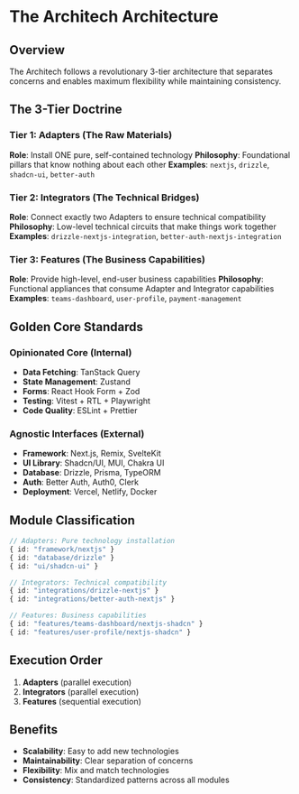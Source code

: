# The Architech Architecture

## Overview

The Architech follows a revolutionary 3-tier architecture that separates concerns and enables maximum flexibility while maintaining consistency.

## The 3-Tier Doctrine

### Tier 1: Adapters (The Raw Materials)
**Role**: Install ONE pure, self-contained technology
**Philosophy**: Foundational pillars that know nothing about each other
**Examples**: `nextjs`, `drizzle`, `shadcn-ui`, `better-auth`

### Tier 2: Integrators (The Technical Bridges)
**Role**: Connect exactly two Adapters to ensure technical compatibility
**Philosophy**: Low-level technical circuits that make things work together
**Examples**: `drizzle-nextjs-integration`, `better-auth-nextjs-integration`

### Tier 3: Features (The Business Capabilities)
**Role**: Provide high-level, end-user business capabilities
**Philosophy**: Functional appliances that consume Adapter and Integrator capabilities
**Examples**: `teams-dashboard`, `user-profile`, `payment-management`

## Golden Core Standards

### Opinionated Core (Internal)
- **Data Fetching**: TanStack Query
- **State Management**: Zustand
- **Forms**: React Hook Form + Zod
- **Testing**: Vitest + RTL + Playwright
- **Code Quality**: ESLint + Prettier

### Agnostic Interfaces (External)
- **Framework**: Next.js, Remix, SvelteKit
- **UI Library**: Shadcn/UI, MUI, Chakra UI
- **Database**: Drizzle, Prisma, TypeORM
- **Auth**: Better Auth, Auth0, Clerk
- **Deployment**: Vercel, Netlify, Docker

## Module Classification

```typescript
// Adapters: Pure technology installation
{ id: "framework/nextjs" }
{ id: "database/drizzle" }
{ id: "ui/shadcn-ui" }

// Integrators: Technical compatibility
{ id: "integrations/drizzle-nextjs" }
{ id: "integrations/better-auth-nextjs" }

// Features: Business capabilities
{ id: "features/teams-dashboard/nextjs-shadcn" }
{ id: "features/user-profile/nextjs-shadcn" }
```

## Execution Order

1. **Adapters** (parallel execution)
2. **Integrators** (parallel execution)
3. **Features** (sequential execution)

## Benefits

- **Scalability**: Easy to add new technologies
- **Maintainability**: Clear separation of concerns
- **Flexibility**: Mix and match technologies
- **Consistency**: Standardized patterns across all modules
